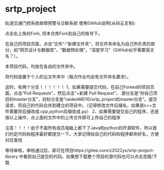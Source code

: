 # srtp_project
轨道交通门控系统故障预警与诊断系统
使用GitHub说明(从码云复制):

点击右上角的Fork, 将本仓库Fork到自己的账号下。

在自己的项目页面，点击“文件”-“新建文件夹”，将文件夹命名为自己所负责的部分，如“网页设计与数据库”，“数据预处理”，“深度学习”（GitHub似乎需要英文名？）。

本项目代码，均放在各自的文件夹中。

将代码放置于个人的云文件夹中（每次作业均会有文件命名要求）。

这时，有两个分支！！！！！！ 1、如果需要提交代码，在自己Forked的项目页面，点击“Pull Requests”，然后点击“+新建 Pull Request”， 源分支是“你自己项目的master分支”，目标分支是“raidenMEI10/srtp_project的master分支”。提交请求，将自己的代码合并到建立的项目中。（记得修改文件后缀名，如果是c++文件需要将后缀改成.cpp,python后缀改成.py） 2、如果需要提交自己的程序，还是按以上操作，点上面的文件中的上传文件即可上传自己的程序

注意！！！！由于不是所有成员电脑上都下了Java和python的开源软件，所以我们约定代码和程序最好都提交一下。大家记得给自己的代码和程序都命好名，方便对应查找

等待审核，审核通过后，即可在项目https://gitee.com/z2022yx/srtp-project-library 中看到自己提交的代码。如果想下载整个项目的源代码也可以点击克隆/下载
